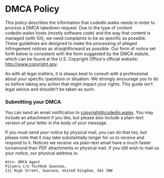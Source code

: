 # DMCA Policy

This policy describes the information that codedin.wales needs in order to process a DMCA takedown request. Due to the type of content codedin.wales hosts (mostly software code) and the way that content is managed (with Git), we need complaints to be as specific as possible. These guidelines are designed to make the processing of alleged infringement notices as straightforward as possible. Our form of notice set forth below is consistent with the form suggested by the DMCA statute, which can be found at the U.S. Copyright Office's official website: http://www.copyright.gov.

As with all legal matters, it is always best to consult with a professional about your specific questions or situation. We strongly encourage you to do so before taking any action that might impact your rights. This guide isn't legal advice and shouldn't be taken as such.

### Submitting your DMCA
You can send an email notification to [copyright@codedin.wales](mailto:copyright@codedin.wales). You may include an attachment if you like, but please also include a plain-text version of your letter in the body of your message.

If you must send your notice by physical mail, you can do that too, but please note that it may take substantially longer for us to receive and respond to it. Notices we receive via plain-text email have a much faster turnaround than PDF attachments or physical mail. If you still wish to mail us your notice, our physical address is:

	Attn: DMCA Agent
	PiCymru c/o TechHub Swansea,
	211 High Street, Swansea, United Kingdom, SA1 1NW